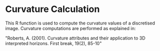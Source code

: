 # Curvature Calculation
This R function is used to compute the curvature values of a discretised image. Curvature computations are performed as explained in: 

"Roberts, A. (2001). Curvature attributes and their application to 3D interpreted horizons. First break, 19(2), 85-10"
